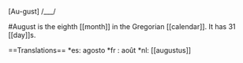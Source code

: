 [Au-gust] /___/

#August is the eighth [[month]] in the Gregorian [[calendar]]. It has 31 [[day]]s.

==Translations==
*es: agosto
*fr : août
*nl: [[augustus]]